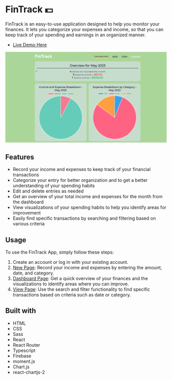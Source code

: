 # FinTrack :dollar:

FinTrack is an easy-to-use application designed to help you monitor your finances. It lets you categorize your expenses and income, so that you can keep track of your spending and earnings in an organized manner.

- [Live Demo Here](https://fintrack-live.web.app/)

<img src="./public/fintrack-screenshot.png" width="600">

## Features

- Record your income and expenses to keep track of your financial transactions
- Categorize your entry for better organization and to get a better understanding of your spending habits
- Edit and delete entries as needed
- Get an overview of your total income and expenses for the month from the dashboard
- View visualizations of your spending habits to help you identify areas for improvement
- Easily find specific transactions by searching and filtering based on various criteria

## Usage

To use the FinTrack App, simply follow these steps:

1. Create an account or log in with your existing account.
2. <u>New Page</u>: Record your income and expenses by entering the amount, date, and category.
3. <u>Dashboard Page</u>: Get a quick overview of your finances and the visualizations to identify areas where you can improve.
4. <u>View Page</u>: Use the search and filter functionality to find specific transactions based on criteria such as date or category.

## Built with

- HTML
- CSS
- Sass
- React
- React Router
- Typescript
- Firebase
- moment.js
- Chart.js
- react-chartjs-2
